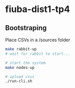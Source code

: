 # fiuba-dist1-tp4

## Bootstraping

Place CSVs in a /sources folder

```bash
make rabbit-up
# wait for rabbit to start...

# start the system
make nodes-up

# upload csvs
./run-cli.sh
```